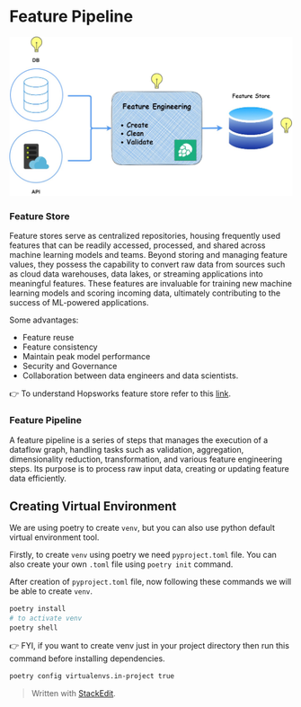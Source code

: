 #  Feature Pipeline

[  ![](../Feature_Pipeline.jpg)  ](../Feature_Pipeline.jpg)

### Feature Store
Feature stores serve as centralized repositories, housing frequently used features that can be readily accessed, processed, and shared across machine learning models and teams. Beyond storing and managing feature values, they possess the capability to convert raw data from sources such as cloud data warehouses, data lakes, or streaming applications into meaningful features. These features are invaluable for training new machine learning models and scoring incoming data, ultimately contributing to the success of ML-powered applications.

Some advantages:

 - Feature reuse
 - Feature consistency
 - Maintain peak model performance
 - Security and Governance
 - Collaboration between data engineers and data scientists.

:point_right: To understand Hopsworks feature store refer to this [link](https://docs.hopsworks.ai/3.2/concepts/fs/).

### Feature Pipeline
A feature pipeline is a series of steps that manages the execution of a dataflow graph, handling tasks such as validation, aggregation, dimensionality reduction, transformation, and various feature engineering steps. Its purpose is to process raw input data, creating or updating feature data efficiently.

## Creating Virtual Environment

We are using poetry to create `venv`, but you can also use python default virtual environment tool.

Firstly, to create `venv` using poetry we need `pyproject.toml` file. You can also create your own `.toml` file using `poetry init` command.

After creation of `pyproject.toml` file, now following these commands we will be able to create `venv`.
```bash
poetry install
# to activate venv
poetry shell
```
:point_right: FYI, if you want to create venv just in your project directory then run this command before installing dependencies.

```bash
poetry config virtualenvs.in-project true
```



> Written with [StackEdit](https://stackedit.io/).